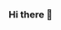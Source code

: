 ### Hi there 👋

<!--
**HalfOfZeno/HalfOfZeno** is a ✨ _special_ ✨ repository because its `README.md` (this file) appears on your GitHub profile.

Hello! Just started trying to learn how to code, seems kinda fun. 

- 🔭 I’m currently working on ...
Front-end Development
Scientific and Engineering Computing 
- 🌱 I’m currently learning ...
Front End Libraries
Relational Databases
Back End Development and APIs
Data Visualization and Analysis
Application Testing with Chai 
Information Security 
Machine Learning 
- 👯 I’m looking to collaborate on ...
Aerodynamic Flow Simulation and Parametric Modelling
- 🤔 I’m looking for help with ...
- 💬 Ask me about ...
Philosophy!
- 📫 How to reach me: ...
ydm7743@g.rit.edu
- 😄 Pronouns: ...
He/him
- ⚡ Fun fact: ...
-->
